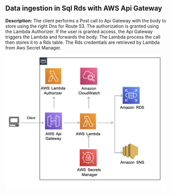 ## Data ingestion in Sql Rds with AWS Api Gateway

**Description:** The client performs a Post call to Api Gateway with the body to store using the right Dns for Route 53. The authorization is granted using the Lambda Authorizer. If the user is granted access, the Api Gateway triggers the Lambda and forwards the body. The Lambda process the call then stores it to a Rds table. The Rds credentials are retrieved by Lambda from Aws Secret Manager.

<img src="images/api-lambda.png?raw=true"/>